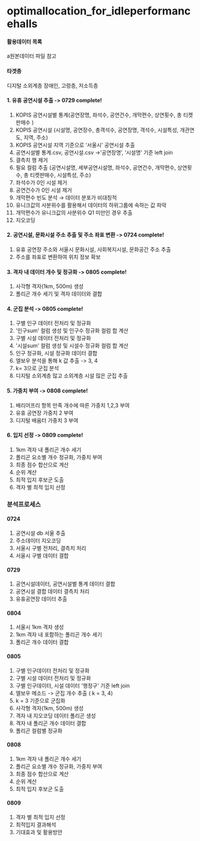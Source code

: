 # optimallocation_for_idleperformancehalls

#### 활용데이터 목록
a원본데이터 파일 참고

#### 타겟층
디지털 소외계층
장애인, 고령층, 저소득층

#### 1. 유휴 공연시설 추출 -> 0729 complete!
1. KOPIS 공연시설별 통계(공연장명, 좌석수, 공연건수, 개막편수, 상연횟수, 총 티켓판매수 )
2. KOPIS 공연시설 (시설명, 공연장수, 총객석수, 공연장명, 객석수, 시설특성, 개관연도, 지역, 주소)
3. KOPIS 공연시설 지역 기준으로 ‘서울시’ 공연시설 추출
4. 공연시설별 통계.csv, 공연시설.csv →’공연장명’, ‘시설명’ 기준 left join
5. 결측치 행 제거
6. 필요 컬럼 추출 (공연시설명, 세부공연시설명, 좌석수, 공연건수, 개막편수, 상연횟수, 총 티켓판매수, 시설특성, 주소)
7. 좌석수가 0인 시설 제거
8. 공연건수가 0인 시설 제거
9. 개막편수 빈도 분석 → 데이터 분포가 비대칭적
10. 유니크값의 사분위수를 활용해서 데이터의 하위그룹에 속하는 값 파악
11. 개막편수가 유니크값의 사분위수 Q1 미만인 경우 추출
12. 지오코딩
    
#### 2. 공연시설, 문화시설 주소 추출 및 주소 좌표 변환 -> 0724 complete!
1. 유휴 공연장 주소와 서울시 문화시설, 사회복지시설, 문화공간 주소 추출
2. 주소를 좌표로 변환하여 위치 정보 확보

#### 3. 격자 내 데이터 개수 및 정규화 -> 0805 complete!
1. 사각형 격자(1km, 500m) 생성
2. 폴리곤 개수 세기 및 격자 데이터와 결합

#### 4. 군집 분석 -> 0805 complete!
1. 구별 인구 데이터 전처리 및 정규화
2. '인구sum' 컬럼 생성 및 인구수 정규화 컬럼 합 계산
3. 구별 시설 데이터 전처리 및 정규화
4. '시설sum' 컬럼 생성 및 시설수 정규화 컬럼 합 계산
5. 인구 정규화, 시설 정규화 데이터 결합
6. 엘보우 분석을 통해 k 값 추출 -> 3, 4
7. k= 3으로 군집 분석
8. 디지털 소외계층 많고 소외계층 시설 많은 군집 추출

#### 5. 가중치 부여 -> 0808 complete!
 1) 배리어프리 항목 만족 개수에 따른 가중치 1,2,3 부여
 2) 유휴 공연장 가중치 2 부여
 3) 디지털 배움터 가중치 3 부여

#### 6. 입지 선정 -> 0809 complete!
 1) 1km 격자 내 폴리곤 개수 세기
 2) 폴리곤 요소별 개수 정규화, 가중치 부여
 3) 최종 점수 합산으로 계산
 4) 순위 계산
 5) 최적 입지 후보군 도출
 6) 격자 별 최적 입지 선정


### 분석프로세스
#### 0724
1. 공연시설 db 서울 추출
2. 주소데이터 지오코딩
3. 서울시 구별 전처리, 결측치 처리
4. 서울시 구별 데이터 결합
#### 0729
1. 공연시설데이터, 공연시설별 통계 데이터 결합
2. 공연시설 결합 데이터 결측치 처리
3. 유휴공연장 데이터 추출
#### 0804
1. 서울시 1km 격자 생성
2. 1km 격자 내 포함하는 폴리곤 개수 세기
3. 폴리곤 개수 데이터 결합 
#### 0805
1. 구별 인구데이터 전처리 및 정규화
2. 구별 시설 데이터 전처리 및 정규화
3. 구별 인구데이터, 시설 데이터 '행정구' 기준 left join
4. 엘보우 메소드 -> 군집 개수 추출 ( k = 3, 4)
5. k = 3 기준으로 군집화
6. 사각형 격자(1km, 500m) 생성
7. 격자 내 지오코딩 데이터 폴리곤 생성
8. 격자 내 폴리곤 개수 데이터 결합
9. 폴리곤 컬럼별 정규화
#### 0808
1. 1km 격자 내 폴리곤 개수 세기
2. 폴리곤 요소별 개수 정규화, 가중치 부여
3. 최종 점수 합산으로 계산
4. 순위 계산
5. 최적 입지 후보군 도출
#### 0809
1. 격자 별 최적 입지 선정
2. 최적입지 결과해석
3. 기대효과 및 활용방안
